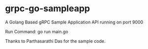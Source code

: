 # grpc-go-sampleapp
A Golang Based gRPC Sample Application API running on port 9000

Run Command: go run main.go

Thanks to Parthasarathi Das for the sample code.
